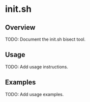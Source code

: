 # init.sh

## Overview

TODO: Document the init.sh bisect tool.

## Usage

TODO: Add usage instructions.

## Examples

TODO: Add usage examples.
